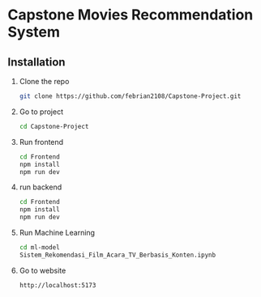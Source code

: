 # Capstone Movies Recommendation System

## Installation

1. Clone the repo
   ```sh
   git clone https://github.com/febrian2108/Capstone-Project.git
   ```
2. Go to project
   ```sh
   cd Capstone-Project
   ```
3. Run frontend
   ```sh
   cd Frontend
   npm install
   npm run dev
   ```
4. run backend
   ```sh
   cd Frontend
   npm install
   npm run dev
   ```
5. Run Machine Learning
   ```sh
   cd ml-model
   Sistem_Rekomendasi_Film_Acara_TV_Berbasis_Konten.ipynb
   ```
6. Go to website
   ```sh
   http://localhost:5173
